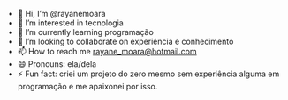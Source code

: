 - 👋 Hi, I’m @rayanemoara
- 👀 I’m interested in tecnologia
- 🌱 I’m currently learning programação
- 💞️ I’m looking to collaborate on experiência e conhecimento
- 📫 How to reach me rayane_moara@hotmail.com
- 😄 Pronouns: ela/dela
- ⚡ Fun fact: criei um projeto do zero mesmo sem experiência alguma em programação e me apaixonei por isso.

<!---
rayanemoara/rayanemoara is a ✨ special ✨ repository because its `README.md` (this file) appears on your GitHub profile.
You can click the Preview link to take a look at your changes.
--->
